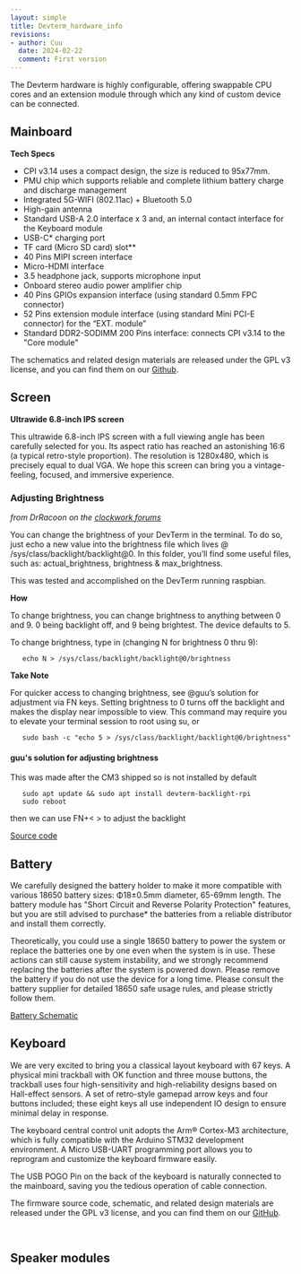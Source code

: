 ```yaml
---
layout: simple
title: Devterm_hardware_info
revisions:
- author: Cuu 
  date: 2024-02-22
  comment: First version
---
```

The Devterm hardware is highly configurable, offering swappable CPU
cores and an extension module through which any kind of custom device
can be connected.

## Mainboard

**Tech Specs**

- CPI v3.14 uses a compact design, the size is reduced to 95x77mm.
- PMU chip which supports reliable and complete lithium battery charge
  and discharge management
- Integrated 5G-WIFI (802.11ac) + Bluetooth 5.0
- High-gain antenna
- Standard USB-A 2.0 interface x 3 and, an internal contact interface
  for the Keyboard module
- USB-C\* charging port
- TF card (Micro SD card) slot\*\*
- 40 Pins MIPI screen interface
- Micro-HDMI interface
- 3.5 headphone jack, supports microphone input
- Onboard stereo audio power amplifier chip
- 40 Pins GPIOs expansion interface (using standard 0.5mm FPC connector)
- 52 Pins extension module interface (using standard Mini PCI-E
  connector) for the “EXT. module”
- Standard DDR2-SODIMM 200 Pins interface: connects CPI v3.14 to the
  "Core module"

The schematics and related design materials are released under the GPL
v3 license, and you can find them on our
[Github](https://github.com/clockworkpi/DevTerm/blob/main/Schematics/clockwork_Mainboard_V3.14_Schematic.pdf).

## Screen

**Ultrawide 6.8-inch IPS screen**

This ultrawide 6.8-inch IPS screen with a full viewing angle has been
carefully selected for you. Its aspect ratio has reached an astonishing
16:6 (a typical retro-style proportion). The resolution is 1280x480,
which is precisely equal to dual VGA. We hope this screen can bring you
a vintage-feeling, focused, and immersive experience.

### Adjusting Brightness

*from DrRacoon on the [clockwork
forums](https://forum.clockworkpi.com/t/changing-brightness-terminal/7070)*

You can change the brightness of your DevTerm in the terminal. To do so,
just echo a new value into the brightness file which lives @
/sys/class/backlight/backlight@0. In this folder, you’ll find some
useful files, such as: actual_brightness, brightness & max_brightness.

This was tested and accomplished on the DevTerm running raspbian.

**How**

To change brightness, you can change brightness to anything between 0
and 9. 0 being backlight off, and 9 being brightest. The device defaults
to 5.

To change brightness, type in (changing N for brightness 0 thru 9):

`   echo N > /sys/class/backlight/backlight@0/brightness`

**Take Note**

For quicker access to changing brightness, see @guu’s solution for
adjustment via FN keys. Setting brightness to 0 turns off the backlight
and makes the display near impossible to view. This command may require
you to elevate your terminal session to root using su, or

`   sudo bash -c "echo 5 > /sys/class/backlight/backlight@0/brightness"`

#### guu's solution for adjusting brightness

This was made after the CM3 shipped so is not installed by default

`   sudo apt update && sudo apt install devterm-backlight-rpi `
`   sudo reboot`

then we can use FN+\< \> to adjust the backlight

[Source code](https://github.com/cuu/rpi-backlight)

## Battery

We carefully designed the battery holder to make it more compatible with
various 18650 battery sizes: Φ18±0.5mm diameter, 65-69mm length. The
battery module has "Short Circuit and Reverse Polarity Protection"
features, but you are still advised to purchase\* the batteries from a
reliable distributor and install them correctly.

Theoretically, you could use a single 18650 battery to power the system
or replace the batteries one by one even when the system is in use.
These actions can still cause system instability, and we strongly
recommend replacing the batteries after the system is powered down.
Please remove the battery if you do not use the device for a long time.
Please consult the battery supplier for detailed 18650 safe usage rules,
and please strictly follow them.

[Battery
Schematic](https://github.com/clockworkpi/DevTerm/blob/main/Schematics/clockwork_DevTerm_Battery_Schematic.pdf)

## Keyboard

We are very excited to bring you a classical layout keyboard with 67
keys. A physical mini trackball with OK function and three mouse
buttons, the trackball uses four high-sensitivity and high-reliability
designs based on Hall-effect sensors. A set of retro-style gamepad arrow
keys and four buttons included; these eight keys all use independent IO
design to ensure minimal delay in response.

The keyboard central control unit adopts the Arm® Cortex-M3
architecture, which is fully compatible with the Arduino STM32
development environment. A Micro USB-UART programming port allows you to
reprogram and customize the keyboard firmware easily.

The USB POGO Pin on the back of the keyboard is naturally connected to
the mainboard, saving you the tedious operation of cable connection.

The firmware source code, schematic, and related design materials are
released under the GPL v3 license, and you can find them on our
[GitHub](https://github.com/clockworkpi/DevTerm).

​

## Speaker modules
